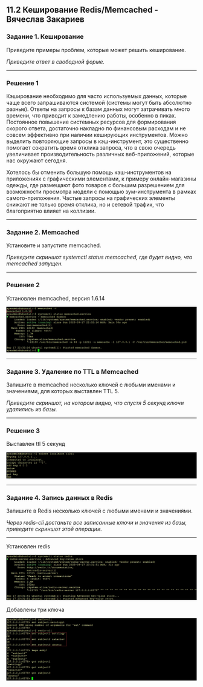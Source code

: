 ## 11.2 Кеширование Redis/Memcached - Вячеслав Закариев

### Задание 1. Кеширование 

Приведите примеры проблем, которые может решить кеширование. 

*Приведите ответ в свободной форме.*

---

### Решение 1

Кэширование необходимо для часто используемых данных, которые чаще всего запрашиваются системой (системы могут быть абсолютно разные).
Ответы на запросы к базам данных могут затрачивать много времени, что приводит к замедлению работы, особенно в пиках. Постоянное повышение системных ресурсов для формирования скорого ответа, достаточно накладно по финансовым расходам и не совсем эффективно при наличии кеширующих инструментов. Можно выделить повторяющие запросы в кэш-инструмент, это существенно помогает сократить время отклика запроса, что в свою очередь увеличивает производительность различных веб-приложений, которые нас окружают сегодня. 

Хотелось бы отменить большую помощь кэш-инструментов на приложениях c графическими элементами, к примеру онлайн-магазины одежды, где размещают фото товаров с большим разрешением для возможности просмотра модели с помощью зум-инструмента в рамках самого-приложения. Частые запросы на графических элементы снижают не только время отклика, но и сетевой трафик, что благоприятно влияет на коллизии.

---

### Задание 2. Memcached

Установите и запустите memcached.

*Приведите скриншот systemctl status memcached, где будет видно, что memcached запущен.*

---

### Решение 2

Установлен memcached, версия 1.6.14

![memcached](https://github.com/SlavaZakariev/netology/blob/ea966278ddec5c5fd5a76ca58f9d71854fb083ba/ds-ts/11.2_redis/resources/cash_1.1.jpg)

---

### Задание 3. Удаление по TTL в Memcached

Запишите в memcached несколько ключей с любыми именами и значениями, для которых выставлен TTL 5. 

*Приведите скриншот, на котором видно, что спустя 5 секунд ключи удалились из базы.*

---

### Решение 3

Выставлен ttl 5 секунд

![ttl5](https://github.com/SlavaZakariev/netology/blob/ea966278ddec5c5fd5a76ca58f9d71854fb083ba/ds-ts/11.2_redis/resources/cash_1.2.jpg)

---

### Задание 4. Запись данных в Redis

Запишите в Redis несколько ключей с любыми именами и значениями. 

*Через redis-cli достаньте все записанные ключи и значения из базы, приведите скриншот этой операции.*

---

Установлен redis

![redis1](https://github.com/SlavaZakariev/netology/blob/ea966278ddec5c5fd5a76ca58f9d71854fb083ba/ds-ts/11.2_redis/resources/cash_1.3.jpg)

Добавлены три ключа

![redis1](https://github.com/SlavaZakariev/netology/blob/ea966278ddec5c5fd5a76ca58f9d71854fb083ba/ds-ts/11.2_redis/resources/cash_1.4.jpg)
